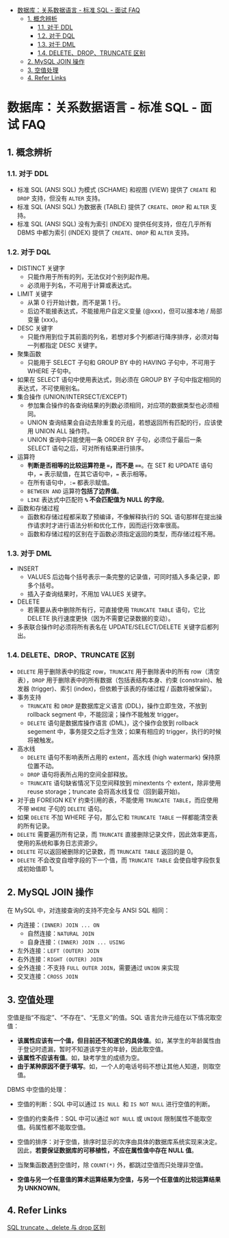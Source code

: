- [数据库：关系数据语言 - 标准 SQL - 面试 FAQ](#数据库关系数据语言---标准-sql---面试-faq)
  - [1. 概念辨析](#1-概念辨析)
    - [1.1. 对于 DDL](#11-对于-ddl)
    - [1.2. 对于 DQL](#12-对于-dql)
    - [1.3. 对于 DML](#13-对于-dml)
    - [1.4. DELETE、DROP、TRUNCATE 区别](#14-deletedroptruncate-区别)
  - [2. MySQL JOIN 操作](#2-mysql-join-操作)
  - [3. 空值处理](#3-空值处理)
  - [4. Refer Links](#4-refer-links)

# 数据库：关系数据语言 - 标准 SQL - 面试 FAQ

## 1. 概念辨析

### 1.1. 对于 DDL

- 标准 SQL (ANSI SQL) 为模式 (SCHAME) 和视图 (VIEW) 提供了 `CREATE` 和 `DROP` 支持，但没有 `ALTER` 支持。
- 标准 SQL (ANSI SQL) 为数据表 (TABLE) 提供了 `CREATE`、`DROP` 和 `ALTER` 支持。
- 标准 SQL (ANSI SQL) 没有为索引 (INDEX) 提供任何支持，但在几乎所有 DBMS 中都为索引 (INDEX) 提供了 `CREATE`、`DROP` 和 `ALTER` 支持。

### 1.2. 对于 DQL

- DISTINCT 关键字
  - 只能作用于所有的列，无法仅对个别列起作用。
  - 必须用于列名，不可用于计算或表达式。
- LIMIT 关键字
  - 从第 0 行开始计数，而不是第 1 行。
  - 后边不能接表达式，不能接用户自定义变量 (@xxx)，但可以接本地 / 局部变量 (xxx)。
- DESC 关键字
  - 只能作用到位于其前面的列名，若想对多个列都进行降序排序，必须对每一列都指定 DESC 关键字。
- 聚集函数
  - 只能用于 SELECT 子句和 GROUP BY 中的 HAVING 子句中，不可用于 WHERE 子句中。
- 如果在 SELECT 语句中使用表达式，则必须在 GROUP BY 子句中指定相同的表达式，不可使用别名。
- 集合操作 (UNION/INTERSECT/EXCEPT) 
  - 参加集合操作的各查询结果的列数必须相同，对应项的数据类型也必须相同。
  - UNION 查询结果会自动去除重复的元组，若想返回所有匹配的行，应该使用 UNION ALL 操作符。
  - UNION 查询中只能使用一条 ORDER BY 子句，必须位于最后一条 SELECT 语句之后，可对所有结果进行排序。
- 运算符
  - **判断是否相等的比较运算符是 `=`，而不是 `==`**。在 SET 和 UPDATE 语句中，`=` 表示赋值，在其它语句中，`=` 表示相等。
  - 在所有语句中，`:=` 都表示赋值。
  - `BETWEEN AND` 运算符**包括了边界值**。
  - `LIKE` 表达式中匹配符 **`%` 不会匹配值为 NULL 的字段**。
- 函数和存储过程
  - 函数和存储过程都采取了预编译，不像解释执行的 SQL 语句那样在提出操作请求时才进行语法分析和优化工作，因而运行效率很高。
  - 函数和存储过程的区别在于函数必须指定返回的类型，而存储过程不用。

### 1.3. 对于 DML

- INSERT
  - VALUES 后边每个括号表示一条完整的记录值，可同时插入多条记录，即多个括号。
  - 插入子查询结果时，不用加 VALUES 关键字。
- DELETE
  - 若需要从表中删除所有行，可直接使用 `TRUNCATE TABLE` 语句，它比 DELETE 执行速度更快（因为不需要记录数据的变动）。
- 多表联合操作时必须将所有表名在 UPDATE/SELECT/DELETE 关键字后都列出。

### 1.4. DELETE、DROP、TRUNCATE 区别

- `DELETE` 用于删除表中的指定 row，`TRUNCATE` 用于删除表中的所有 row（清空表），`DROP` 用于删除表中的所有数据（包括表结构本身、约束 (constrain)、触发器 (trigger)、索引 (index)，但依赖于该表的存储过程 / 函数将被保留）。
- 事务支持
  - `TRUNCATE` 和 `DROP` 是数据库定义语言 (DDL)，操作立即生效，不放到 rollback segment 中，不能回滚；操作不能触发 trigger。
  - `DELETE` 语句是数据库操作语言 (DML)，这个操作会放到 rollback segement 中，事务提交之后才生效；如果有相应的 trigger，执行的时候将被触发。
- 高水线
  - `DELETE` 语句不影响表所占用的 extent，高水线 (high watermark) 保持原位置不动。
  - `DROP` 语句将表所占用的空间全部释放。
  - `TRUNCATE` 语句缺省情况下见空间释放到 minextents 个 extent，除非使用 reuse storage；truncate 会将高水线复位（回到最开始)。
- 对于由 FOREIGN KEY 约束引用的表，不能使用 `TRUNCATE TABLE`，而应使用不带 `WHERE` 子句的 `DELETE` 语句。
- 如果 `DELETE` 不加 WHERE 子句，那么它和 `TRUNCATE TABLE` 一样都能清空表的所有记录。
- `DELETE` 需要遍历所有记录，而 `TRUNCATE` 直接删除记录文件，因此效率更高，使用的系统和事务日志资源少。
- `DELETE` 可以返回被删除的记录数，而 `TRUNCATE TABLE` 返回的是 0。
- `DELETE` 不会改变自增字段的下一个值，而 `TRUNCATE TABLE` 会使自增字段恢复成初始值即 1。

## 2. MySQL JOIN 操作

在 MySQL 中，对连接查询的支持不完全与 ANSI SQL 相同：

- 内连接：`(INNER) JOIN ... ON`
  - 自然连接：`NATURAL JOIN`
  - 自身连接：`(INNER) JOIN ... USING`
- 左外连接：`LEFT (OUTER) JOIN`
- 右外连接：`RIGHT (OUTER) JOIN`
- 全外连接：不支持 `FULL OUTER JOIN`，需要通过 `UNION` 来实现
- 交叉连接：`CROSS JOIN`

## 3. 空值处理

空值是指“不指定”、“不存在”、“无意义”的值。SQL 语言允许元组在以下情况取空值：
- **该属性应该有一个值，但目前还不知道它的具体值**。如，某学生的年龄属性由于登记时遗漏，暂时不知道该学生的年龄，因此取空值。
- **该属性不应该有值**。如，缺考学生的成绩为空。
- **由于某种原因不便于填写**。如，一个人的电话号码不想让其他人知道，则取空值。

DBMS 中空值的处理：
- 空值的判断：SQL 中可以通过 `IS NULL `和 `IS NOT NULL` 进行空值的判断。

- 空值的约束条件：SQL 中可以通过 `NOT NULL` 或 `UNIQUE` 限制属性不能取空值。码属性都不能取空值。

- 空值的排序：对于空值，排序时显示的次序由具体的数据库系统实现来决定。因此，**若要保证数据库的可移植性，不应在属性值中存在 NULL 值**。

- 当聚集函数遇到空值时，除 `COUNT(*)` 外，都跳过空值而只处理非空值。

- **空值与另一个任意值的算术运算结果为空值，与另一个任意值的比较运算结果为 UNKNOWN**。

## 4. Refer Links

[SQL truncate 、delete 与 drop 区别](https://www.cnblogs.com/8765h/archive/2011/11/25/2374167.html)